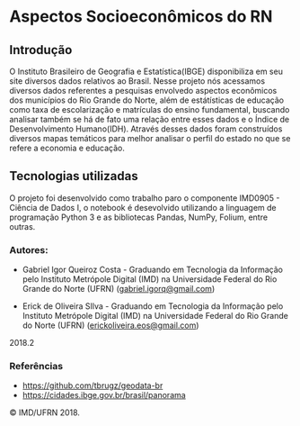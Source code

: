 # Aspectos Socioeconômicos do RN

## Introdução

O Instituto Brasileiro de Geografia e Estatística(IBGE) disponibiliza em seu site diversos dados relativos ao Brasil. Nesse projeto nós acessamos diversos dados referentes a pesquisas envolvedo aspectos econômicos dos municípios do Rio Grande do Norte, além de estátísticas de educação como taxa de escolarização e matrículas do ensino fundamental, buscando analisar também se há de fato uma relação entre esses dados e o Índice de Desenvolvimento Humano(IDH). Através desses dados foram construídos diversos mapas temáticos para melhor analisar o perfil do estado no que se refere a economia e educação. 

## Tecnologias utilizadas

O projeto foi desenvolvido como trabalho paro o componente IMD0905 - Ciência de Dados I, o notebook é desevolvido utilizando a linguagem de programação Python 3 e as bibliotecas Pandas, NumPy, Folium, entre outras.

### Autores:

- Gabriel Igor Queiroz Costa - Graduando em Tecnologia da Informação pelo Instituto Metrópole Digital (IMD) na Universidade Federal do Rio Grande do Norte (UFRN) (<gabriel.igorq@gmail.com>)

- Erick de Oliveira SIlva - Graduando em Tecnologia da Informação pelo Instituto Metrópole Digital (IMD) na Universidade Federal do Rio Grande do Norte (UFRN) (<erickoliveira.eos@gmail.com>)

2018.2

### Referências
- <https://github.com/tbrugz/geodata-br>
- <https://cidades.ibge.gov.br/brasil/panorama>

&copy; IMD/UFRN 2018.
